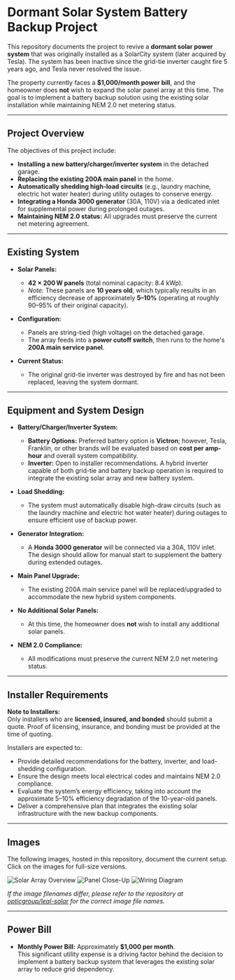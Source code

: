 # Dormant Solar System Battery Backup Project

This repository documents the project to revive a **dormant solar power system** that was originally installed as a SolarCity system (later acquired by Tesla). The system has been inactive since the grid-tie inverter caught fire 5 years ago, and Tesla never resolved the issue.

The property currently faces a **$1,000/month power bill**, and the homeowner does **not** wish to expand the solar panel array at this time. The goal is to implement a battery backup solution using the existing solar installation while maintaining NEM 2.0 net metering status.

---

## Project Overview

The objectives of this project include:

- **Installing a new battery/charger/inverter system** in the detached garage.
- **Replacing the existing 200A main panel** in the home.
- **Automatically shedding high-load circuits** (e.g., laundry machine, electric hot water heater) during utility outages to conserve energy.
- **Integrating a Honda 3000 generator** (30A, 110V) via a dedicated inlet for supplemental power during prolonged outages.
- **Maintaining NEM 2.0 status:** All upgrades must preserve the current net metering agreement.

---

## Existing System

- **Solar Panels:**  
  - **42 × 200 W panels** (total nominal capacity: 8.4 kWp).  
  - *Note:* These panels are **10 years old**, which typically results in an efficiency decrease of approximately **5–10%** (operating at roughly 90–95% of their original capacity).

- **Configuration:**  
  - Panels are string-tied (high voltage) on the detached garage.
  - The array feeds into a **power cutoff switch**, then runs to the home's **200A main service panel**.

- **Current Status:**  
  - The original grid-tie inverter was destroyed by fire and has not been replaced, leaving the system dormant.

---

## Equipment and System Design

- **Battery/Charger/Inverter System:**  
  - **Battery Options:** Preferred battery option is **Victron**; however, Tesla, Franklin, or other brands will be evaluated based on **cost per amp-hour** and overall system compatibility.  
  - **Inverter:** Open to installer recommendations. A hybrid inverter capable of both grid-tie and battery backup operation is required to integrate the existing solar array and new battery system.

- **Load Shedding:**  
  - The system must automatically disable high-draw circuits (such as the laundry machine and electric hot water heater) during outages to ensure efficient use of backup power.

- **Generator Integration:**  
  - A **Honda 3000 generator** will be connected via a 30A, 110V inlet. The design should allow for manual start to supplement the battery during extended outages.

- **Main Panel Upgrade:**  
  - The existing 200A main service panel will be replaced/upgraded to accommodate the new hybrid system components.

- **No Additional Solar Panels:**  
  - At this time, the homeowner does **not** wish to install any additional solar panels.

- **NEM 2.0 Compliance:**  
  - All modifications must preserve the current NEM 2.0 net metering status.

---

## Installer Requirements

**Note to Installers:**  
Only installers who are **licensed, insured, and bonded** should submit a quote. Proof of licensing, insurance, and bonding must be provided at the time of quoting.

Installers are expected to:

- Provide detailed recommendations for the battery, inverter, and load-shedding configuration.
- Ensure the design meets local electrical codes and maintains NEM 2.0 compliance.
- Evaluate the system’s energy efficiency, taking into account the approximate 5–10% efficiency degradation of the 10-year-old panels.
- Deliver a comprehensive plan that integrates the existing solar infrastructure with the new backup components.

---

## Images

The following images, hosted in this repository, document the current setup. Click on the images for full-size versions.

![Solar Array Overview](https://github.com/opticgroup/leal-solar/raw/main/solar_array.jpg)
![Panel Close-Up](https://github.com/opticgroup/leal-solar/raw/main/panel_closeup.jpg)
![Wiring Diagram](https://github.com/opticgroup/leal-solar/raw/main/wiring_diagram.jpg)

*If the image filenames differ, please refer to the repository at [opticgroup/leal-solar](https://github.com/opticgroup/leal-solar) for the correct image file names.*

---

## Power Bill

- **Monthly Power Bill:** Approximately **$1,000 per month**.  
  This significant utility expense is a driving factor behind the decision to implement a battery backup system that leverages the existing solar array to reduce grid dependency.
